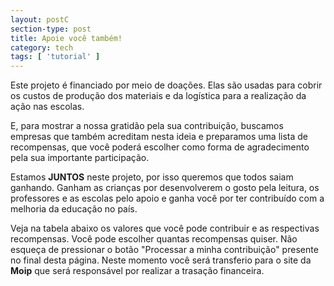 ```yaml
---
layout: postC
section-type: post
title: Apoie você também!
category: tech
tags: [ 'tutorial' ]
---
```


Este projeto é financiado por meio de doações. Elas são usadas para cobrir os custos de produção dos materiais e da logística para a realização da ação nas escolas. 

E, para mostrar a nossa gratidão pela sua contribuição, buscamos empresas que também acreditam nesta ideia e preparamos uma lista de recompensas, que você poderá escolher como forma de agradecimento pela sua importante participação.

Estamos <b>JUNTOS</b> neste projeto, por isso queremos que todos saiam ganhando. Ganham as crianças por desenvolverem o gosto pela leitura, os professores e as escolas pelo apoio e ganha você por ter contribuído com a melhoria da educação no país.

Veja na tabela abaixo os valores que você pode contribuir e as respectivas recompensas. Você pode escolher quantas recompensas quiser. Não esqueça de pressionar o botão "Processar a minha contribuição" presente no final desta página. Neste momento você será transferio para o site da <b>Moip</b> que será responsável por realizar a trasação financeira.






